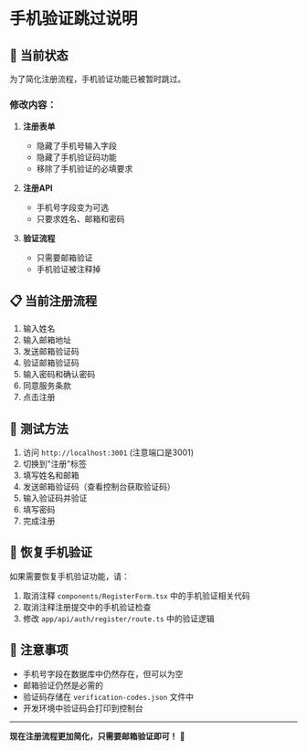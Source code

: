 # 手机验证跳过说明

## 🔧 当前状态

为了简化注册流程，手机验证功能已被暂时跳过。

### 修改内容：

1. **注册表单**
   - 隐藏了手机号输入字段
   - 隐藏了手机验证码功能
   - 移除了手机验证的必填要求

2. **注册API**
   - 手机号字段变为可选
   - 只要求姓名、邮箱和密码

3. **验证流程**
   - 只需要邮箱验证
   - 手机验证被注释掉

## 📋 当前注册流程

1. 输入姓名
2. 输入邮箱地址
3. 发送邮箱验证码
4. 验证邮箱验证码
5. 输入密码和确认密码
6. 同意服务条款
7. 点击注册

## 🚀 测试方法

1. 访问 `http://localhost:3001` (注意端口是3001)
2. 切换到"注册"标签
3. 填写姓名和邮箱
4. 发送邮箱验证码（查看控制台获取验证码）
5. 输入验证码并验证
6. 填写密码
7. 完成注册

## 🔄 恢复手机验证

如果需要恢复手机验证功能，请：

1. 取消注释 `components/RegisterForm.tsx` 中的手机验证相关代码
2. 取消注释注册提交中的手机验证检查
3. 修改 `app/api/auth/register/route.ts` 中的验证逻辑

## 📝 注意事项

- 手机号字段在数据库中仍然存在，但可以为空
- 邮箱验证仍然是必需的
- 验证码存储在 `verification-codes.json` 文件中
- 开发环境中验证码会打印到控制台

---

**现在注册流程更加简化，只需要邮箱验证即可！** 🎉 